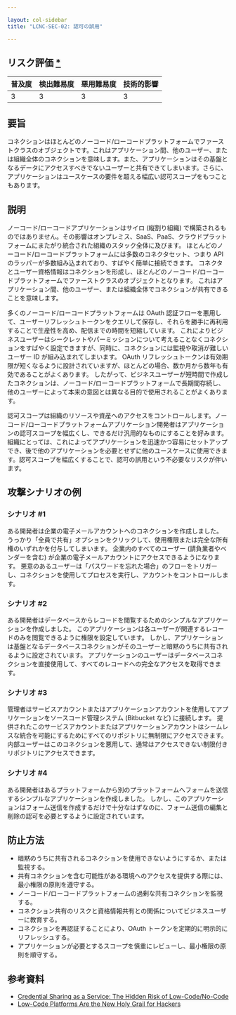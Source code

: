 ```yaml
---

layout: col-sidebar
title: "LCNC-SEC-02: 認可の誤用"

---
```


## リスク評価 [*](https://owasp.org/www-project-top-ten/2017/Note_About_Risks)

| 普及度 | 検出難易度 | 悪用難易度 | 技術的影響 |
| --- | --- | --- | --- |
| 3 | 3 | 3 | 3 |

## 要旨

コネクションはほとんどのノーコード/ローコードプラットフォームでファーストクラスのオブジェクトです。これはアプリケーション間、他のユーザー、または組織全体のコネクションを意味します。また、アプリケーションはその基盤となるデータにアクセスすべきでないユーザーと共有できてしまいます。さらに、アプリケーションはユースケースの要件を超える幅広い認可スコープをもつこともあります。

## 説明

ノーコード/ローコードアプリケーションはサイロ (縦割り組織) で構築されるものではありません。その影響はオンプレミス、SaaS、PaaS、クラウドプラットフォームにまたがり統合された組織のスタック全体に及びます。
ほとんどのノーコード/ローコードプラットフォームには多数のコネクタセット、つまり API のラッパーが多数組み込まれており、すばやく簡単に接続できます。
コネクタとユーザー資格情報はコネクションを形成し、ほとんどのノーコード/ローコードプラットフォームでファーストクラスのオブジェクトとなります。
これはアプリケーション間、他のユーザー、または組織全体でコネクションが共有できることを意味します。

多くのノーコード/ローコードプラットフォームは OAuth 認証フローを悪用して、ユーザーリフレッシュトークンをクエリして保存し、それらを勝手に再利用することで生産性を高め、配信までの時間を短縮しています。
これによりビジネスユーザーはシークレットやパーミッションについて考えることなくコネクションをすばやく設定できますが、同時に、コネクションには監視や取消が難しいユーザー ID が組み込まれてしまいます。
OAuth リフレッシュトークンは有効期限が短くなるように設計されていますが、ほとんどの場合、数か月から数年も有効であることがよくあります。
したがって、ビジネスユーザーが短時間で作成したコネクションは、ノーコード/ローコードプラットフォームで長期間存続し、他のユーザーによって本来の意図とは異なる目的で使用されることがよくあります。

認可スコープは組織のリソースや資産へのアクセスをコントロールします。ノーコード/ローコードプラットフォームアプリケーション開発者はアプリケーションの認可スコープを幅広くし、できるだけ汎用的なものにすることを好みます。組織にとっては、これによってアプリケーションを迅速かつ容易にセットアップでき、後で他のアプリケーションを必要とせずに他のユースケースに使用できます。認可スコープを幅広くすることで、認可の誤用という不必要なリスクが伴います。

## 攻撃シナリオの例

### シナリオ #1

ある開発者は企業の電子メールアカウントへのコネクションを作成しました。
うっかり「全員で共有」オプションをクリックして、使用権限または完全な所有権のいずれかを付与してしまいます。
企業内のすべてのユーザー (請負業者やベンダーを含む) が企業の電子メールアカウントにアクセスできるようになります。
悪意のあるユーザーは「パスワードを忘れた場合」のフローをトリガーし、コネクションを使用してプロセスを実行し、アカウントをコントロールします。

### シナリオ #2

ある開発者はデータベースからレコードを閲覧するためのシンプルなアプリケーションを作成しました。
このアプリケーションは各ユーザーが関連するレコードのみを閲覧できるように権限を設定しています。
しかし、アプリケーションは基盤となるデータベースコネクションがそのユーザーと暗黙のうちに共有されるように設定されています。
アプリケーションのユーザーはデータベースコネクションを直接使用して、すべてのレコードへの完全なアクセスを取得できます。

### シナリオ #3

管理者はサービスアカウントまたはアプリケーションアカウントを使用してアプリケーションをソースコード管理システム (Bitbucket など) に接続します。
提供されたこのサービスアカウントまたはアプリケーションアカウントはシームレスな統合を可能にするためにすべてのリポジトリに無制限にアクセスできます。
内部ユーザーはこのコネクションを悪用して、通常はアクセスできない制限付きリポジトリにアクセスできます。

### シナリオ #4

ある開発者はあるプラットフォームから別のプラットフォームへフォームを送信するシンプルなアプリケーションを作成しました。
しかし、このアプリケーションはフォーム送信を作成するだけで十分なはずなのに、フォーム送信の編集と削除の認可を必要とするように設定されています。

## 防止方法

- 暗黙のうちに共有されるコネクションを使用できないようにするか、または監視する。
- 共有コネクションを含む可能性がある環境へのアクセスを提供する際には、最小権限の原則を遵守する。
- ノーコード/ローコードプラットフォームの過剰な共有コネクションを監視する。
- コネクション共有のリスクと資格情報共有との関係についてビジネスユーザーに教育する。
- コネクションを再認証することにより、OAuth トークンを定期的に明示的にリフレッシュする。
- アプリケーションが必要とするスコープを慎重にレビューし、最小権限の原則を順守する。

## 参考資料

- [Credential Sharing as a Service: The Hidden Risk of Low-Code/No-Code](https://www.darkreading.com/dr-tech/credential-sharing-as-a-service-hidden-risk-of-low-code-no-code)
- [Low-Code Platforms Are the New Holy Grail for Hackers](https://www.zenity.io/blog/why-are-low-code-platforms-becoming-the-new-holy-grail-of-cyberattackers/)
